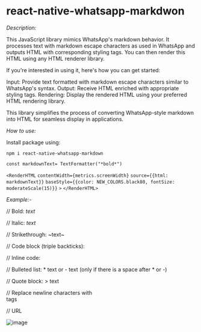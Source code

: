 # react-native-whatsapp-markdwon

*Description:*

This JavaScript library mimics WhatsApp's markdown behavior. It processes text with markdown escape characters as used in WhatsApp and outputs HTML with corresponding styling tags. You can then render this HTML using any HTML renderer library.

If you're interested in using it, here's how you can get started:

Input: Provide text formatted with markdown escape characters similar to WhatsApp's syntax.
Output: Receive HTML enriched with appropriate styling tags.
Rendering: Display the rendered HTML using your preferred HTML rendering library.

This library simplifies the process of converting WhatsApp-style markdown into HTML for seamless display in applications.


*How to use:* 

Install package using:


```npm i react-native-whatsapp-markdown```


```const markdownText= TextFormatter("*bold*")```


```<RenderHTML```
          ```contentWidth={metrics.screenWidth}```
          ```source={{html: markdownText}}```
          ```baseStyle={{color: NEW_COLORS.black80, fontSize: moderateScale(15)}}```
        ```>```
```</RenderHTML>```


*Example:-*


// Bold: *text*
 
// Italic: _text_
 
// Strikethrough: ~text~
 
// Code block (triple backticks): ` ` `  ` ` ` 
 
// Inline code: ` ` 

// Bulleted list: * text or - text (only if there is a space after * or -)
 
// Quote block: > text
 
// Replace newline characters with <br> tags
 
// URL





![image](https://github.com/nirajsinghapr9/react-native-whatsapp-markdwon/assets/66878464/51713310-4060-4d72-a3d1-d33a49cbe663)



